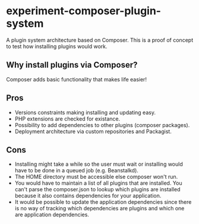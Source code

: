 # experiment-composer-plugin-system

A plugin system architecture based on Composer. This is a proof of concept to test
how installing plugins would work.

## Why install plugins via Composer?

Composer adds basic functionality that makes life easier!

## Pros

* Versions constraints making installing and updating easy.
* PHP extensions are checked for existance.
* Possibility to add dependencies to other plugins (composer packages).
* Deployment architecture via custom repositories and Packagist.

## Cons

* Installing might take a while so the user must wait or installing would have to be done
  in a queued job (e.g. Beanstalkd).
* The HOME directory must be accessible else composer won't run.
* You would have to maintain a list of all plugins that are installed.
  You can't parse the composer.json to lookup which plugins are installed because it also
  contains dependencies for your application.
* It would be possible to update the application dependencies since there is no way of tracking
  which dependencies are plugins and which one are application dependencies.

